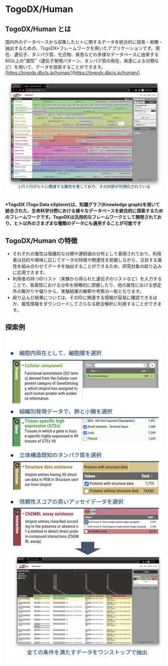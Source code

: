 # TogoDX/Human

## TogoDX/Human とは
国内外のデータベースから収集したヒトに関するデータを統合的に探索・俯瞰・抽出するための、TogoDX*フレームワークを用いたアプリケーションです。現在、遺伝子、タンパク質、化合物、疾患などの多様なデータベースに由来する60以上の”属性”（遺伝子発現パターン、タンパク質の局在、疾患による分類など）を用いて、データを探索することができます。
[https://togodx.dbcls.jp/human/](https://togodx.dbcls.jp/human/)


<img src="https://raw.githubusercontent.com/dbcls/website/master/services/images/TogoDX_fig1_20241017.png" width="720">


#### *TogoDX (Togo Data eXplorer)は、知識グラフ(Knowledge graph)を用いて統合された、生命科学分野における様々なデータベースを統合的に探索するためのフレームワークです。TogoDXは汎用的なフレームワークとして開発されており、ヒト以外のさまざまな種類のデータにも適用することが可能です


## TogoDX/Human の特徴
- それぞれの属性は階層的な分類や連続値の分布として表現されており、利用者は目的や興味に応じてデータの特徴や関連性を把握しながら、注目する属性を組み合わせてデータを抽出することができるため、研究対象の絞り込みに応用できます。
- 利用者の持つIDリスト（実験から得られた遺伝子のリストなど）を入力することで、各属性における分布を俯瞰的に把握したり、他の属性における想定外の繋がりや偏りから、実験結果の解釈や考察の一助となります。
- 絞り込んだ結果については、そのIDに関連する情報が容易に確認できるほか、属性情報をダウンロードしてさらなる統合解析に利用することができます。

## 探索例

<img src="https://raw.githubusercontent.com/dbcls/website/master/services/images/TogoDX_fig2_20241017.png" width="540">
